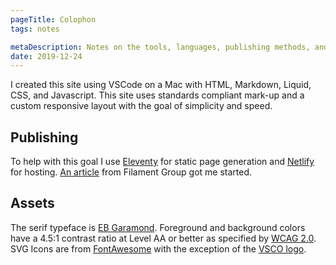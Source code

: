 ```yaml
---
pageTitle: Colophon
tags: notes

metaDescription: Notes on the tools, languages, publishing methods, and assets used in the production of this website. 
date: 2019-12-24
---
```

 I created this site using VSCode on a Mac with HTML, Markdown, Liquid, CSS, and Javascript. This site uses standards compliant mark-up and a custom responsive layout with the goal of simplicity and speed. 
 
 ## Publishing
 To help with this goal I use <a href="https://11ty.io/" rel="noopener">Eleventy</a> for static page generation and <a href="https://www.netlify.com" rel="noopener">Netlify</a> for hosting. <a href="https://www.filamentgroup.com/lab/build-a-blog/" rel="noopener">An article</a> from Filament Group got me started.
 
 ## Assets
 The serif typeface is <a href="https://fonts.google.com/specimen/EB+Garamond" rel="noopener">EB Garamond</a>. Foreground and background colors have a 4.5:1 contrast ratio at Level AA or better as specified by <a href="https://www.w3.org/TR/WCAG20/" rel="noopener">WCAG 2.0</a>. SVG Icons are from <a href="https://fontawesome.com" rel="noopener">FontAwesome</a> with the exception of the <a href="https://vscopress.co/media-kit/" rel="noopener">VSCO logo</a>.
